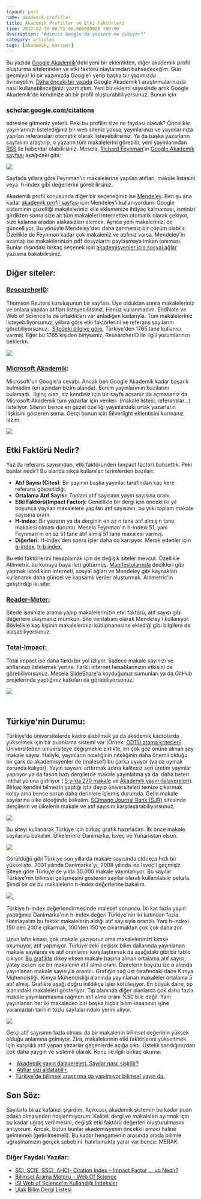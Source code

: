 ```yaml
--- 
layout: post 
name: akademik-profiller 
title: Akademik Profiller ve Etki Faktörleri 
time: 2012-02-10 00:55:00.000000000 +00:00
description: "Adınızı Google'da yazınce ne çıkıyor?"
category: articles
tags: [akademik, kariyer]
---
```


Bu yazıda [Google Akademik](http://scholar.google.com.tr/)'deki yeni bir eklentiden, diğer akademik profil oluşturma sitelerinden ve etki faktörü olaylarından bahsedeceğim. Gün geçmiyor ki bir yazımızda Google'ı yerip başka bir yazımızda övmeyelim. [Daha önceki bir yazıda](http://asuyatuyolar.org/2011/05/literaturu-sizin-yerinize-google-takip.html) Google Akademik'i araştırmalarınızda nasıl kullanabileceğinizi yazmıştım. Yeni bir eklenti sayesinde artık Google Akademik'de kendinize ait bir profil oluşturabililiyorsunuz. Bunun için

### [scholar.google.com/citations](http://scholar.google.com/citations)

adresine gitmeniz yeterli. Peki bu profilin size ne faydası olacak? Öncelikle yayınlarınızı listelediğiniz bir web siteniz yoksa, yayınlarınızı ve yayınlarınıza yapılan referansları otomatik olarak listeyebilirsiniz. Ya da başka yazarların sayfasını araştırıp, o yazarın tüm makalelerini görebilir, yeni yayınlarından [RSS](http://asuyatuyolar.org/2010/12/nedir-bu-rss-olay.html) ile haberdar olabilirsiniz. Mesela, [Richard Feynman](http://en.wikipedia.org/wiki/Richard_Feynman)'ın [Google Akademik sayfası](http://scholar.google.com/citations?user=B7vSqZsAAAAJ) aşağıdaki gibi:

[![]({{site.url}}/images/richard_feynman.png)](http://scholar.google.com/citations?user=B7vSqZsAAAAJ/)

Sayfada yıllara göre Feynman'ın makalelerine yapılan atıfları, makale listesini veya  h-index gibi değerlerini görebilirsiniz.

Akademik profil konusunda diğer bir seçeneğiniz ise [Mendeley](http://asuyatuyolar.org/2011/02/ileri-mendeley-teknikleri-1.html). Ben şu ana kadar [akademik profil sayfası](http://www.mendeley.com/profiles/ozan-keysan/) için Mendeley'i kullanıyordum. Google sisteminin güzelliği makalelerinizi elle eklemenize ihtiyaç kalmaması, isminizi girdikten sonra size ait tüm makaleleri internetten otomatik olarak çekiyor, size kalansa aradan alakasızları elemek. Ayrıca yeni makalerinizi de güncelliyor. Bu yönüyle Mendeley'den daha zahmetsiz bir çözüm olabilir. Özellikle de Feynman kadar çok makaleniz ve atıfınız varsa. Mendeley'in avantajı ise makalelerinizin pdf dosyalarını paylaşmaya imkan tanıması.
Bunlar dışındaki birkaç seçenek için [akademisyenler için sosyal ağlar](http://asuyatuyolar.org/2011/10/akademisyenin-internet-rehberi-sosyal.html) yazısına bakabilirsiniz.

Diğer siteler:
--------------

### [ResearcherID](http://www.researcherid.com/):

Thomson Reuters kuruluşunun bir sayfası. Üye olduktan sonra makaleleriniz ve onlara yapılan atıfları listeyebilirsiniz. Henüz kullanmadım. EndNote ve Web of Science'la da ortaklıkları var anladığım kadarıyla. Tüm makaleleriniz listeyebiliyorsunuz, yıllara göre etki faktörlerini ve referans sayılarını görebiliyorsunuz.
 [Sitedeki bilgiye göre](http://www.researcherid.com/ViewProfileSearch.action), Türkiye'den 1765 tane kullanıcı varmış. Eğer bu 1765 kişiden biriyseniz, ResearcherID ile ilgili yorumlarınızı beklerim.

[![]({{site.url}}/images/researcher_id.png)](http://www.researcherid.com/)

### [Microsoft Akademik](http://academic.research.microsoft.com/):

Microsoft'un Google'a cevabı. Ancak ben Google Akademik kadar başarılı bulmadım (en azından bizim alanda). Benim yayınlarımın bazılarını bulamadı. 
İlginç olan, siz kendiniz için bir sayfa açsanız da açmasanız da Microsoft Akademik tüm yazarlar için verileri  (makale listesi, referanslar...) listeliyor. Sitenin bence en güzel özelliği yayınlardaki ortak yazarların ilişkisini gösteren şema. Gerçi bunun için Silverlight eklentisini kurmanız lazım.

[![]({{site.url}}/images/microsoft-academic.png)](http://academic.research.microsoft.com/)

Etki Faktörü Nedir? 
--------------------

Yazıda referans sayısından, etki faktöründen (impact factor) bahsettik. Peki bunlar nedir? Bu alanda sıkça kullanılan terimlerden bazıları:

-   **Atıf Sayısı (Cites)**: Bir yayının başka yayınlar tarafından kaç kere referans gösterildiği.
-   **Ortalama Atıf Sayısı:** Toplam atıf sayısının yayın sayısına oranı.
-   **Etki Faktörü(Impact Factor):** Genellikle bir dergi için önceki iki yıl boyunca yayılan makalelere yapılan atıf sayısının, bu yılki toplam makale sayısına oranı.
-   **H-index:** Bir yazarın ya da derginin en az n tane atıf almış n tane makalesi olması durumu. Mesela Feynman'ın h-indexi 51, yani Feynman'ın en az 51 tane atıf almış 51 tane makalesi varmış.
-   **Diğerleri:** H-index'den sonra işler daha da karışıyor. Merak edenler için [g-index](http://en.wikipedia.org/wiki/G-index), [h-b index.](http://en.wikipedia.org/wiki/H-b_index)

 Bu etki faktörlerini hesaplamak için de değişik siteler mevcut. Özellikle Altimetric bu konuyu baya ileri götürmüş. [Manifestolarında](http://altmetrics.org/manifesto/) dedikleri gibi yapmak istedikleri interneti, sosyal ağları ve Mendeley gibi kaynakları kullanarak daha güncel ve kapsamlı veriler oluşturmak. Altimetric'in geliştirdiği iki site:
 

### [Reader-Meter:](http://readermeter.org/) 

Sitede isminizle arama yapıp makalelerinizin etki faktörü, atıf sayısı gibi değerlere ulaşmanız mümkün. Site veritabanı olarak Mendeley'i kullanıyor. Böylelikle kaç kişinin makalelerinizi kütüphanesine eklediği gibi bilgilere de ulaşabiliyorsunuz. 

### [Total-Impact: ](http://total-impact.org/)

Total impact ise daha farklı bir yol izliyor. Sadece makale sayınızı ve atıflarınızı listelemek yerine. Farklı internet hesablarınızın etkisini de görebiliyorsunuz. Mesela [SlideShare](http://asuyatuyolar.org/2011/01/powerpoint-alternatifleri.html)'a koyduğunuz sumunları ya da GitHub projelerinde yaptığınız katkıları da görebiliyorsunuz.

[![]({{site.url}}/images/total_impact.png)](http://total-impact.org/)

 

Türkiye'nin Durumu:
-------------------

Türkiye'de üniversitelerde kadro alabilmek ya da akademik kadrolarda yükselmek için bir puanlama sistemi var (Örnek: [ODTÜ atama kriterleri](http://www.pdb.metu.edu.tr/atama.php)). Üniversiteden üniversiteye değişmekle birlikte, en çok göz önüne alınan şey makale sayısı. Haliyle, yayınların niceliğinin niteliğinin daha önemli olduğu bir çark da akademisyenler de (malesef) bu çarka uyuyor (ya da uymak zorunda kalıyor). Yayın sayısını arttırmak adına kalitesiz seri üretim yayınlar yapılıyor ya da fason bazı dergilerde makale yayınlatma ya da  daha beteri intihal yoluna gidiliyor ( [5 yılda 270 makale](http://www.eksisozluk.com/show.asp?t=5+y%C4%B1lda+270+makale+yazan+akademisyen) ve [Akademik yayın dalavereleri](http://plagiarism-turkish.blogspot.com/2012/01/y-doc-dr-kaan-ozturk-akademik-yayn_23.html)). Birkaç kendini bilmezin yaptığı iştir deyip üniversiteleri temize çıkarmak kolay ama bence sorun daha derinlere işlemiş durumda.
Gelin makale sayılarına ülke ölçeğinde bakalım. [SCImago Journal Rank (SJR)](http://www.scimagojr.com/) sitesinde dergilerin ve ülkelerin makale ve atıf sayısını karşılaştırabiliyorsunuz.

[![]({{site.url}}/images/sjr.png)](http://www.scimagojr.com/)

Bu siteyi kullanarak Türkiye için birkaç grafik hazırladım. İlk önce makale sayılarına bakalım. Ülkelerimiz Danimarka, İsveç ve Yunanistan olsun.

[![]({{site.url}}/images/makale_sayisi_karsilastir.png)](http://www.scimagojr.com/compare.php?un=countries&c1=DK&c2=TR&c3=GR&c4=SE&area=0&category=0&in=it)

Görüldüğü gibi Türkiye son yıllarda makale sayısında oldukça hızlı bir yükselişte. 2001 yılında Danimarka'yı, 2008 yılında ise İsveç'i geçmişiz. Siteye göre Türkiye'de yılda 30.000 makale yayınlanıyor. Bu sayılar Türkiye'nin bilimsel gelişmesini gösteren sayılar olarak kullanılabilir pekala. Şimdi bir de bu makalelerin h-index değerlerine bakalım.

[![]({{site.url}}/images/h_index_karsilastir.png) ](http://www.scimagojr.com/compare.php?c1=DK&c2=TR&c3=GR&c4=SE&area=0&category=0&in=h)

Türkiye h-index değerlendirmesinde malesef sonuncu. İki kat fazla yayın yaptığımız Danimarka'nın h-index değeri Türkiye'nin iki katından fazla. Hatırlayalım bu faktör makalelerin aldığı atıf sayısıyla orantılı. Yanı h-indexi 150 den 200'e çıkarmak, 100'den 150'ye çıkarmaktan çok çok daha zor.

Uzun lafın kısası, çok makale yazıyoruz ama makalelerimizi kimse okumuyor, atıf yapmıyor.
Türkiye'deki değişik bilim dallarında yayınlanan makale sayılarını ve atıf oranlarını karşılaştırırsak da aşağıdaki gibi bir tablo çıkıyor. [Bu grafikte](http://www.scimagojr.com/mapgen.php?country=TR&year=2009&un=a&maptype=bc&y=citasxitem&z=item&area=0&x=citd) dikey eksen makale başına alınan ortalama atıf sayısı, yatay eksen ise bir makalenin atıf alma oranı. Dairelerin boyutu ise o alanda yayınlanan makale sayısıyla orantılı. Grafiğin sağ üst tarafındaki daire Kimya Mühendisliği. Kimya Mühendisliği alanında yayınlanan makaleler ortalama 5 atıf almış. Grafikte aşağı doğru inildikçe işler kötüleşiyor. En büyük daire, tıp alanındaki makaleleri gösteriyor. Tıp alanında diğer alanlarda çok daha fazla makale yayınlanmasına rağmen atıf alma oranı %50 bile değil. Yani yayınlanan her iki makaleden biri başka hiçbir bilim-insanının işine yaramadan tarihin tozlu sayfalarındaki yerini alıyor.

[![]({{site.url}}/images/alan_karsilastir.png)](http://www.scimagojr.com/mapgen.php?country=TR&year=2009&un=a&maptype=bc&y=citasxitem&z=item&area=0&x=citd)

Gerçi atıf sayısının fazla olması da bir makalenin bilimsel değerinin yüksek olduğu anlamına gelmiyor. Zira, makalelerinin etki faktörlerini yükseltmek için karşılıklı atıf yapan yazarlar geçenlerde açığa çıktı. Üstelik sandığınızdan çok daha yaygın ve sistemli olarak. Konu ile ilgili birkaç okuma:

-    [Akademik yayın dalavereleri. Sayılar nasıl şişirilir?](http://mkoz.wordpress.com/2012/01/23/akademik-yayin-dalavereleri-sayilar-nasil-sisirilir/)
-    [Atıflar sizi aldatabilir.](http://www.bilimguncesi.org/2011/09/18/atiflar-sizi-aldatabilir/)
-   [Türkiye'de bilimsel araştırma da yapılmıyor bilimsel yayın da.](http://www.zaman.com/yazar.do?yazino=1203672&title=turkiyede-bilimsel-arastirma-da-yapilmiyor-bilimsel-yayin-da)

## Son Söz:

Sayılarla biraz kafanızı şişirdim. Açıkcası, akademik sistemin bu kadar puan odaklı olmasından hoşlanmıyorum. Kaliteli dergi ve makaleleri ayırmak için bu kadar uğraş verilmesini, değişik etki faktörü değerleri oluşturulmasını anlıyorum. Ancak, bütün bunlar akademisyenin öncelikli amacı haline gelmemeli (getirilmemeli).
Bu kadar hengamenin arasında arada bilimle uğraşmamızın gerçek sebebini  hatırlamakta yarar var bence: MERAK.

### Diğer Faydalı Yazılar: 

-   [SCI, SCIE, SSCI, AHCI- Citation Index – Impact Factor … vb Nedir?](http://enisden.wordpress.com/2011/01/25/sci-scie-ssci-ahci-impact-factor-vb-nedir/)       
-   [Bilimsel Arama Motoru – Web Of Science](http://enisden.wordpress.com/2010/08/23/bilimsel-arama-motoru-web-of-science/)
-   [ISI Web of Science'ın Kullandığı İndeksler](http://www.mikrobiyoloji.org/pdfler/702040501.pdf)
-   [Ulak Bilim Dergi Listesi](http://www.ulakbim.gov.tr/cabim/ubyt/dergiler.php)


